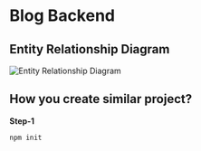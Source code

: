 # Blog Backend
## Entity Relationship Diagram
![Entity Relationship Diagram](https://i.ibb.co.com/SPh4619/blog-backend.png)
## How you create similar project?
**Step-1**
```bash
npm init
```
